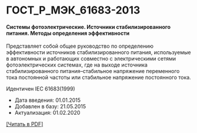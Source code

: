# ГОСТ_Р_МЭК_61683-2013

#### Системы фотоэлектрические. Источники стабилизированного питания. Методы определения эффективности

Представляет собой общее руководство по определению эффективности источников стабилизированного питания, используемые в автономных и работающих совместно с электрическими сетями фотоэлектрических системах, где на выходе источника стабилизированного питания–стабильное напряжение переменного тока постоянной частоты или стабильное напряжение постоянного тока.

Идентичен IEC 61683(1999)

- Дата введения: 01.01.2015
- Добавлен в базу: 21.05.2015
- Актуализация: 01.02.2020

<a href="https://standartgost.ru/g/ГОСТ_Р_МЭК_61683-2013.pdf">[Читать в PDF]</a>